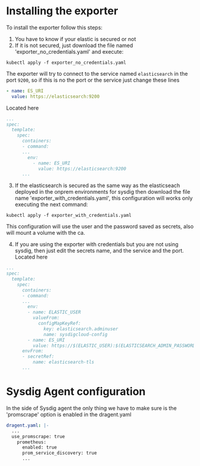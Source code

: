 # Installing the exporter
To install the exporter follow this steps:
1. You have to know if your elastic is secured or not
2. If it is not secured, just download the file named 'exporter_no_credentials.yaml' and execute:
```
kubectl apply -f exporter_no_credentials.yaml
```
The exporter will try to connect to the service named `elasticsearch` in the port `9200`, so if this is no the port or the service just change these lines
```yaml
- name: ES_URI
  value: https://elasticsearch:9200
```
Located here
```yaml
...
spec:
  template:
    spec:
      containers:
      - command:
      ...
        env:
          - name: ES_URI
            value: https://elasticsearch:9200
      ...
```
3. If the elasticsearch is secured as the same way as the elasticseach deployed in the onprem environments for sysdig then download the file name 'exporter_with_credentials.yaml',
this configuration will works only executing the next command:
```
kubectl apply -f exporter_with_credentials.yaml
```
This configuration will use the user and the password saved as secrets, also will mount a volume with the ca.

4. If you are using the exporter with credentials but you are not using sysdig, then just edit the secrets name, and the service and the port.
Located here
```yaml
...
spec:
  template:
    spec:
      containers:
      - command:
      ...
        env:
        - name: ELASTIC_USER
          valueFrom:
            configMapKeyRef:
              key: elasticsearch.adminuser
              name: sysdigcloud-config
        - name: ES_URI
          value: https://$(ELASTIC_USER):$(ELASTICSEARCH_ADMIN_PASSWORD)@sysdigcloud-elasticsearch:9200
      envFrom:
      - secretRef:
          name: elasticsearch-tls
      ...
```
# Sysdig Agent configuration
In the side of Sysdig agent the only thing we have to make sure is the 'promscrape' option is enabled in the dragent.yaml
```yaml
dragent.yaml: |-
  ...
  use_promscrape: true
    prometheus:
      enabled: true
      prom_service_discovery: true
      ...
```
